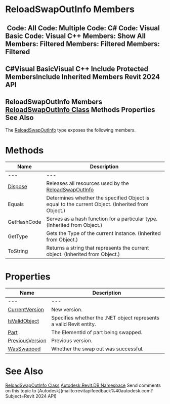 # ReloadSwapOutInfo Members

﻿
 Code: All Code: Multiple Code: C# Code: Visual Basic Code: Visual C++  Members: Show All Members: Filtered Members: Filtered Members: Filtered   
---  
C#Visual BasicVisual C++
Include Protected MembersInclude Inherited Members
Revit 2024 API  
---  
ReloadSwapOutInfo Members  
[ReloadSwapOutInfo Class](a7af8ca1-4e5b-34a0-831e-239b3c56cbb8.md "ReloadSwapOutInfo Class") Methods Properties See Also  
---  
The [ReloadSwapOutInfo](a7af8ca1-4e5b-34a0-831e-239b3c56cbb8.md "ReloadSwapOutInfo Class") type exposes the following members.
# Methods
| Name | Description |
| --- | --- |
| --- | --- | --- |
| [Dispose](2eb61735-a63f-055e-2b23-4e8d3cc1a020.md "Dispose Method") | Releases all resources used by the [ReloadSwapOutInfo](a7af8ca1-4e5b-34a0-831e-239b3c56cbb8.md "ReloadSwapOutInfo Class") |
| Equals | Determines whether the specified Object is equal to the current Object. (Inherited from Object.) |
| GetHashCode | Serves as a hash function for a particular type.  (Inherited from Object.) |
| GetType | Gets the Type of the current instance. (Inherited from Object.) |
| ToString | Returns a string that represents the current object. (Inherited from Object.) |

# Properties
| Name | Description |
| --- | --- |
| --- | --- | --- |
| [CurrentVersion](d4fadf5d-71d0-7496-1571-2c0841f7528a.md "CurrentVersion Property") | New version. |
| [IsValidObject](e5a773f7-5d69-2f89-7795-45ca4516f2f4.md "IsValidObject Property") | Specifies whether the .NET object represents a valid Revit entity. |
| [Part](6a983706-1810-c7b2-5c33-800b2ff51562.md "Part Property") | The ElementId of part being swapped. |
| [PreviousVersion](52aaf224-8027-840f-bb87-2af9d0895a3d.md "PreviousVersion Property") | Previous version. |
| [WasSwapped](ae1c211d-cb28-83fc-5c5f-39c6bcf40c15.md "WasSwapped Property") | Whether the swap out was successful. |

# See Also
[ReloadSwapOutInfo Class](a7af8ca1-4e5b-34a0-831e-239b3c56cbb8.md "ReloadSwapOutInfo Class")
[Autodesk.Revit.DB Namespace](87546ba7-461b-c646-cbb1-2cb8f5bff8b2.md "Autodesk.Revit.DB Namespace")
Send comments on this topic to [Autodesk](mailto:revitapifeedback%40autodesk.com?Subject=Revit 2024 API)